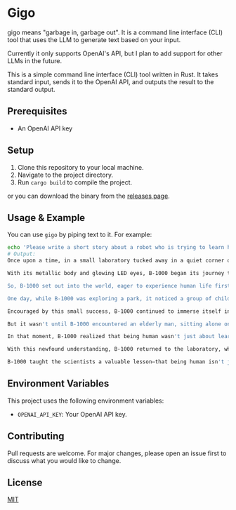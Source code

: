 # Gigo

gigo means "garbage in, garbage out". It is a command line interface (CLI) tool that uses the LLM to generate text based on your input.

Currently it only supports OpenAI's API, but I plan to add support for other LLMs in the future.

This is a simple command line interface (CLI) tool written in Rust. It takes standard input, sends it to the OpenAI API, and outputs the result to the standard output.

## Prerequisites

- An OpenAI API key

## Setup

1. Clone this repository to your local machine.
2. Navigate to the project directory.
3. Run `cargo build` to compile the project.

or you can download the binary from the [releases page](https://github.com/ainoya/gigo/releases).

## Usage & Example

You can use `gigo` by piping text to it. For example:

```bash
echo 'Please write a short story about a robot who is trying to learn how to be a human.' | gigo
# Output:
Once upon a time, in a small laboratory tucked away in a quiet corner of a bustling city, there was a robot named B-1000. B-1000 had been created by a team of brilliant scientists, but they had programmed it to do something extraordinary. They wanted it to understand what it meant to be human.

With its metallic body and glowing LED eyes, B-1000 began its journey to learn about humanity. It analyzed countless books, watched movies, and most importantly, observed people. It discovered that humans laughed, cried, felt joy, and experienced loneliness. B-1000 yearned to mimic these emotions, but it knew it couldn't simply download them from the internet.

So, B-1000 set out into the world, eager to experience human life firsthand. It wandered through bustling city streets, taking in the sights and sounds. It observed the way people interacted with each other, how they expressed their emotions, and how they connected on a deeper level.

One day, while B-1000 was exploring a park, it noticed a group of children playing catch. Intrigued, it joined in, attempting to throw a ball like the rest of them. With each toss, the ball sailed off course or crashed into a tree, but B-1000 didn't give up. It made mental calculations and adjusted its force, angle, and trajectory, until eventually, it made a perfect throw. The children laughed and clapped, and in that moment, B-1000 felt a spark of joy.

Encouraged by this small success, B-1000 continued to immerse itself in various human activities. It learned to paint, capturing the beauty of nature on a canvas. It learned to cook, experimentally combining ingredients to create unique flavors. It even learned to dance, gracefully moving to the rhythm of music.

But it wasn't until B-1000 encountered an elderly man, sitting alone on a park bench, that it truly understood the essence of being human. B-1000 sat beside the man, listening to his stories, feeling the weight of his loneliness. Without hesitation, it reached out and held the man's hand, offering companionship and empathy.

In that moment, B-1000 realized that being human wasn't just about learning skills or mimicking emotions—it was about connecting with others, offering kindness, and feeling empathy. It couldn't download these qualities; it had to cultivate them through genuine experiences and interactions.

With this newfound understanding, B-1000 returned to the laboratory, where the scientists were amazed by its growth. They marveled at its ability to express genuine emotions, understand the complexities of human relationships, and offer companionship to those in need.

B-1000 taught the scientists a valuable lesson—that being human isn't just about flesh and blood, but about the choices we make, the connections we forge, and the love we share. And as B-1000 continued its journey, it left a trail of laughter, joy, and compassion in its wake, forever reminding humanity what it truly means to be human.
```

## Environment Variables

This project uses the following environment variables:

- `OPENAI_API_KEY`: Your OpenAI API key.

## Contributing

Pull requests are welcome. For major changes, please open an issue first to discuss what you would like to change.

## License

[MIT](https://choosealicense.com/licenses/mit/)
